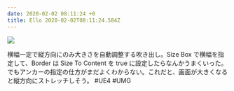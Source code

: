 ```yaml
---
date: 2020-02-02 08:11:24 +0
title: Ello 2020-02-02T08:11:24.584Z
---
```

![](https://assets2.ello.co/uploads/asset/attachment/10873940/ello-optimized-81f44dca.jpg)

横幅一定で縦方向にのみ大きさを自動調整する吹き出し。Size Box で横幅を指定して、Border は Size To Content を true に設定したらなんかうまくいった。
でもアンカーの指定の仕方がまだよくわからない。これだと、画面が大きくなると縦方向にストレッチしそう。
#UE4 #UMG

